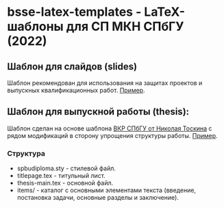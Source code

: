 # bsse-latex-templates - LaTeX-шаблоны для СП МКН СПбГУ (2022)


## Шаблон для слайдов (slides)

Шаблон рекомендован для использования на защитах проектов и  выпускных квалификационных работ. [Пример](slides/slides.pdf).

## Шаблон для выпускной работы (thesis):

Шаблон сделан на основе шаблона [ВКР СПбГУ от Николая Тоскина](https://github.com/itonik/spbu_diploma) с рядом модификаций
в сторону упрощения структуры работы. [Пример](thesis/thesis-main.pdf).

### Структура

* spbudiploma.sty - стилевой файл.
* titlepage.tex - титульный лист.
* thesis-main.tex - основной файл.
* items/ - каталог с основными элементами текста (введение, постановка задачи, основные разделы и заключение).

